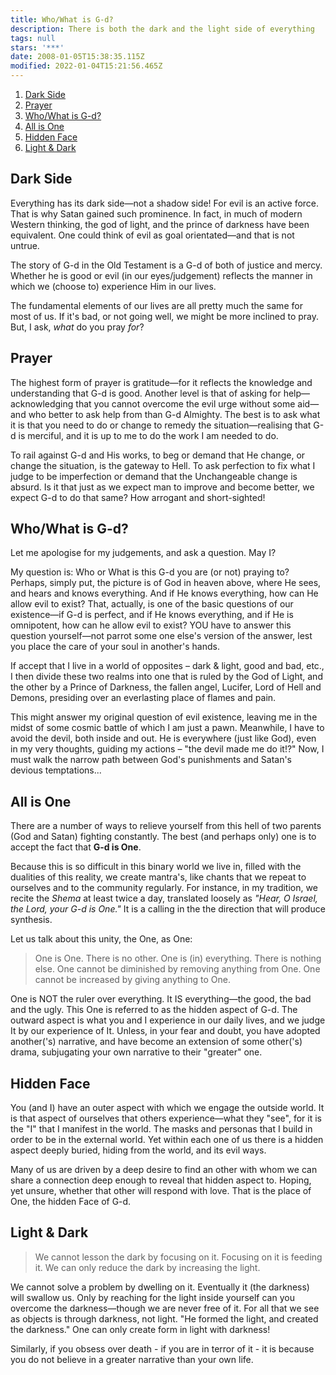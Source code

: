 ```yaml
---
title: Who/What is G-d?
description: There is both the dark and the light side of everything
tags: null
stars: '***'
date: 2008-01-05T15:38:35.115Z
modified: 2022-01-04T15:21:56.465Z
---
```


1. [Dark Side](#dark-side)
2. [Prayer](#prayer)
3. [Who/What is G-d?](#whowhat-is-g-d)
4. [All is One](#all-is-one)
5. [Hidden Face](#hidden-face)
6. [Light \& Dark](#light--dark)

## Dark Side

Everything has its dark side&mdash;not a shadow side! For evil is an active force. That is why Satan gained such prominence. In fact, in much of modern Western thinking, the god of light, and the prince of darkness have been equivalent. One could think of evil as goal orientated&mdash;and that is not untrue.

The story of G-d in the Old Testament is a G-d of both of justice and mercy. Whether he is good or evil (in our eyes/judgement) reflects the manner in which we (choose to) experience Him in our lives.

The fundamental elements of our lives are all pretty much the same for most of us. If it's bad, or not going well, we might be more inclined to pray. But, I ask, _what_ do you pray _for_?

## Prayer

The highest form of prayer is gratitude&mdash;for it reflects the knowledge and understanding that G-d is good. Another level is that of asking for help&mdash;acknowledging that you cannot overcome the evil urge without some aid&mdash;and who better to ask help from than G-d Almighty. The best is to ask what it is that you need to do or change to remedy the situation&mdash;realising that G-d is merciful, and it is up to me to do the work I am needed to do.

To rail against G-d and His works, to beg or demand that He change, or change the situation, is the gateway to Hell. To ask perfection to fix what I judge to be imperfection or demand that the Unchangeable change is absurd. Is it that just as we expect man to improve and become better, we expect G-d to do that same? How arrogant and short-sighted!

## Who/What is G-d?

Let me apologise for my judgements, and ask a question. May I?

My question is: Who or What is this G-d you are (or not) praying to? Perhaps, simply put, the picture is of God in heaven above, where He sees, and hears and knows everything. And if He knows everything, how can He allow evil to exist? That, actually, is one of the basic questions of our existence&mdash;if G-d is perfect, and if He knows everything, and if He is omnipotent, how can he allow evil to exist? YOU have to answer this question yourself&mdash;not parrot some one else's version of the answer, lest you place the care of your soul in another's hands.

If accept that I live in a world of opposites &ndash; dark & light, good and bad, etc., I then divide these two realms into one that is ruled by the God of Light, and the other by a Prince of Darkness, the fallen angel, Lucifer, Lord of Hell and Demons, presiding over an everlasting place of flames and pain.

This might answer my original question of evil existence, leaving me in the midst of some cosmic battle of which I am just a pawn. Meanwhile, I have to avoid the devil, both inside and out. He is everywhere (just like God), even in my very thoughts, guiding my actions &ndash; "the devil made me do it!?" Now, I must walk the narrow path between God's punishments and Satan's devious temptations...

## All is One

There are a number of ways to relieve yourself from this hell of two parents (God and Satan) fighting constantly. The best (and perhaps only) one is to accept the fact that **G-d is One**.

Because this is so difficult in this binary world we live in, filled with the dualities of this reality, we create mantra's, like chants that we repeat to ourselves and to the community regularly. For instance, in my tradition, we recite the _Shema_ at least twice a day, translated loosely as _"Hear, O Israel, the Lord, your G-d is One."_ It is a calling in the the direction that will produce synthesis.

Let us talk about this unity, the One, as One:

> One is One. There is no other.
> One is (in) everything. There is nothing else.
> One cannot be diminished by removing anything from One.
> One cannot be increased by giving anything to One.

One is NOT the ruler over everything. It IS everything&mdash;the good, the bad and the ugly. This One is referred to as the hidden aspect of G-d. The outward aspect is what you and I experience in our daily lives, and we judge It by our experience of It. Unless, in your fear and doubt, you have adopted another('s) narrative, and have become an extension of some other('s) drama, subjugating your own narrative to their "greater" one.

## Hidden Face

You (and I) have an outer aspect with which we engage the outside world. It is that aspect of ourselves that others experience&mdash;what they "see", for it is the "I" that I manifest in the world. The masks and personas that I build in order to be in the external world. Yet within each one of us there is a hidden aspect deeply buried, hiding from the world, and its evil ways.

Many of us are driven by a deep desire to find an other with whom we can share a connection deep enough to reveal that hidden aspect to. Hoping, yet unsure, whether that other will respond with love. That is the place of One, the hidden Face of G-d.

## Light & Dark

> We cannot lesson the dark by focusing on it. Focusing on it is feeding it. We can only reduce the dark by increasing the light.

We cannot solve a problem by dwelling on it. Eventually it (the darkness) will swallow us. Only by reaching for the light inside yourself can you overcome the darkness&mdash;though we are never free of it. For all that we see as objects is through darkness, not light. "He formed the light, and created the darkness." One can only create form in light with darkness!

Similarly, if you obsess over death - if you are in terror of it - it is because you do not believe in a greater narrative than your own life.
